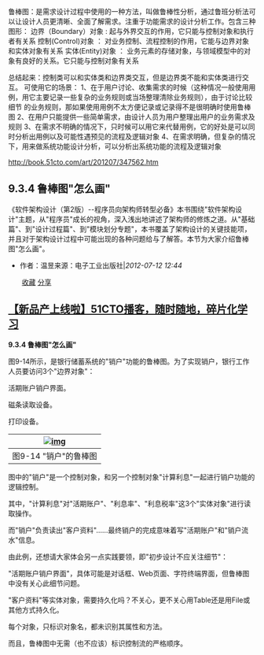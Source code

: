鲁棒图：是需求设计过程中使用的一种方法，叫做鲁棒性分析，通过鲁班分析法可以让设计人员更清晰、全面了解需求。注重于功能需求的设计分析工作。包含三种图形：
边界（Boundary）对象 :  起与外界交互的作用，它只能与控制对象和执行者有关系
控制(Control)对象    ： 对业务控制、流程控制的作用，它能与边界对象和实体对象有关系
实体(Entity)对象     ： 业务元素的存储对象，与领域模型中的对象有良好的关系。它只能与控制对象有关系

总结起来：控制类可以和实体类和边界类交互，但是边界类不能和实体类进行交互。
可使用它的场景：
1、在于用户讨论、收集需求的时候（这种情况一般使用用例，用它主要记录一些复杂的业务规则或当场整理清除业务规则），由于讨论比较细节 的业务规则，那如果使用用例不太方便记录或记录得不是很明确时使用鲁棒图
2、在用户只能提供一些简单需求，由设计人员为用户整理出用户的业务需求及规则
3、在需求不明确的情况下，只时候可以用它来代替用例，它的好处是可以同时分析出用例以及可能性遇预见的流程及逻辑对象
4、在需求明确，但复杂的情况下，用来做系统功能设计分析，可以分析出系统功能的流程及逻辑对象



http://book.51cto.com/art/201207/347562.htm



## 9.3.4  鲁棒图"怎么画"

《软件架构设计（第2版）--程序员向架构师转型必备》本书围绕"软件架构设计"主题，从"程序员"成长的视角，深入浅出地讲述了架构师的修炼之道。从"基础篇"、到"设计过程篇"、到"模块划分专题"，本书覆盖了架构设计的关键技能项，并且对于架构设计过程中可能出现的各种问题给与了解答。本节为大家介绍鲁棒图"怎么画"。

- 作者：温昱来源：电子工业出版社|*2012-07-12 12:44*

  ​                 	                 		[ 收藏](javascript:favorBox('open');)                 	 					 						[  分享](javascript:;) 					                 

## [【新品产上线啦】51CTO播客，随时随地，碎片化学习](http://boke.51cto.com/act/boke/website)

**9.3.4  鲁棒图"怎么画"**

图9-14所示，是银行储蓄系统的"销户"功能的鲁棒图。为了实现销户，银行工作人员要访问3个"边界对象"：

活期账户销户界面。

磁条读取设备。

打印设备。

| [![img](http://images.51cto.com/files/uploadimg/20120712/124809206.jpg)](http://images.51cto.com/files/uploadimg/20120712/124809206.jpg) |
| ------------------------------------------------------------ |
| 图9-14 "销户"的鲁棒图                                        |

图中的"销户"是一个控制对象，和另一个控制对象"计算利息"一起进行销户功能的逻辑控制。

其中，"计算利息"对"活期账户"、"利息率"、"利息税率"这3个"实体对象"进行读取操作。

而"销户"负责读出"客户资料"……最终销户的完成意味着写"活期账户"和"销户流水"信息。

由此例，还想请大家体会另一点实践要领，即"初步设计不应关注细节"：

"活期账户销户界面"，具体可能是对话框、Web页面、字符终端界面，但鲁棒图中没有关心此细节问题。

"客户资料"等实体对象，需要持久化吗？不关心，更不关心用Table还是用File或其他方式持久化。

每个对象，只标识对象名，都未识别其属性和方法。

而且，鲁棒图中无需（也不应该）标识控制流的严格顺序。